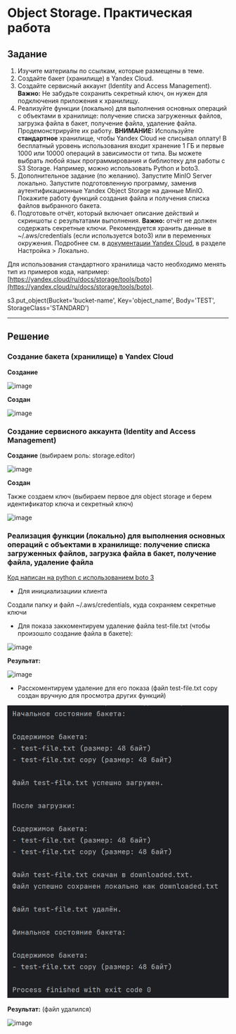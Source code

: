 # Object Storage. Практическая работа

## Задание

1. Изучите материалы по ссылкам, которые размещены в теме.
2. Создайте бакет (хранилище) в Yandex Cloud.
3. Создайте сервисный аккаунт (Identity and Access Management).
**Важно:** Не забудьте сохранить секретный ключ, он нужен для подключения приложения к хранилищу.
4. Реализуйте функции (локально) для выполнения основных операций с объектами в хранилище: получение списка загруженных файлов, загрузка файла в бакет, получение файла, удаление файла. Продемонстрируйте их работу.
**ВНИМАНИЕ:** Используйте **стандартное** хранилище, чтобы Yandex Cloud не списывал оплату! В бесплатный уровень использования входит хранение 1 ГБ и первые 1000 или 10000 операций в зависимости от типа. Вы можете выбрать любой язык программирования и библиотеку для работы с S3 Storage. Например, можно использовать Python и boto3.
5. Дополнительное задание (по желанию). Запустите MinIO Server локально. Запустите подготовленную программу, заменив аутентификационные Yandex Object Storage на данные MinIO. Покажите работу функций создания файла и получения списка файлов выбранного бакета.
6. Подготовьте отчёт, который включает описание действий и скриншоты с результатами выполнения.
**Важно:** отчёт не должен содержать секретные ключи.
Рекомендуется хранить данные в ~/.aws/credentials (если используется boto3) или в переменных окружения. Подробнее см. в [документации Yandex Cloud](https://yandex.cloud/ru/docs/storage/tools/boto), в разделе Настройка > Локально.

Для использования стандартного хранилища часто необходимо менять тип из примеров кода, например: [https://yandex.cloud/ru/docs/storage/tools/boto](https://yandex.cloud/ru/docs/storage/tools/boto).

s3.put_object(Bucket='bucket-name', Key='object_name', Body='TEST', StorageClass='STANDARD')

---

## Решение

### Создание бакета (хранилище) в Yandex Cloud

**Создание**

![image](https://github.com/user-attachments/assets/e16f5ca3-c5a0-408e-82df-c5f8321b74a2)

**Создан**

![image](https://github.com/user-attachments/assets/834a04c9-210e-4007-a09e-6065e2d3bd86)

### Создание сервисного аккаунта (Identity and Access Management)

**Создание** (выбираем роль: storage.editor)

![image](https://github.com/user-attachments/assets/4112e612-5f35-4dd4-9b89-3d2ddc38e194)

**Создан**

Также создаем ключ (выбираем первое для object storage и берем идентификатор ключа и секретный ключ)

![image](https://github.com/user-attachments/assets/b1d6fd0e-4ade-42c2-8104-0dbd85f41a4a)

### Реализация функции (локально) для выполнения основных операций с объектами в хранилище: получение списка загруженных файлов, загрузка файла в бакет, получение файла, удаление файла

[Код написан на python с использованием boto 3]()

* Для инициализациии клиента

Создали папку и файл ~/.aws/credentials, куда сохраняем секретные ключи

* Для показа заккоментируем удаление файла test-file.txt (чтобы произошло создание файла в бакете):

![image](https://github.com/user-attachments/assets/1dda487d-72f4-4c4e-bdb7-2813e4c6a67d)

**Результат:**

![image](https://github.com/user-attachments/assets/534e7ae2-bd50-475b-9cb2-a2ddf3a501eb)

* Расскоментируем удаление для его показа (файл test-file.txt copy создан вручную для просмотра других функций)


![image](https://github.com/MelnikNO/Computpract/blob/main/Screen/Снимок%20экрана%202025-06-06%20233056.png)

**Результат:** (файл удалился)

![image](https://github.com/user-attachments/assets/77876d09-6df1-42d1-8fb0-e11bf2fd9d5c)

